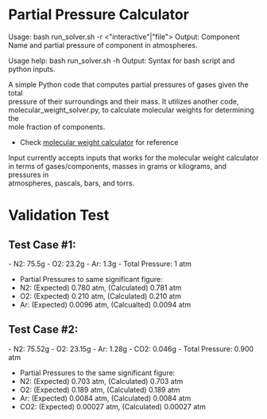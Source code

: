 # Partial Pressure Calculator

Usage: bash run_solver.sh -r <"interactive"|"file">
Output: Component Name and partial pressure of component in atmospheres.

Usage help: bash run_solver.sh -h
Output: Syntax for bash script and python inputs.

A simple Python code that computes partial pressures of gases given the total\
pressure of their surroundings and their mass. It utilizes another code,\
molecular_weight_solver.py, to calculate molecular weights for determining the\
mole fraction of components.

- Check [molecular weight calculator](https://github.com/leekahung/molecular_weight_calculator) for reference

Input currently accepts inputs that works for the molecular weight calculator\
in terms of gases/components, masses in grams or kilograms, and pressures in\
atmospheres, pascals, bars, and torrs.

# Validation Test
<h2>Test Case #1:</h2>
- N2: 75.5g
- O2: 23.2g
- Ar: 1.3g
- Total Pressure: 1 atm

- Partial Pressures to same significant figure:
- N2: (Expected) 0.780 atm, (Calculated) 0.781 atm
- O2: (Expected) 0.210 atm, (Calculated) 0.210 atm
- Ar: (Expected) 0.0096 atm, (Calcualted) 0.0094 atm

<h2>Test Case #2:</h2>
- N2: 75.52g
- O2: 23.15g
- Ar: 1.28g
- CO2: 0.046g
- Total Pressure: 0.900 atm

- Partial Pressures to the same significant figure:
- N2: (Expected) 0.703 atm, (Calculated) 0.703 atm
- O2: (Expected) 0.189 atm, (Calculated) 0.189 atm
- Ar: (Expected) 0.0084 atm, (Calculated) 0.0084 atm
- CO2: (Expected) 0.00027 atm, (Calculated) 0.00027 atm
